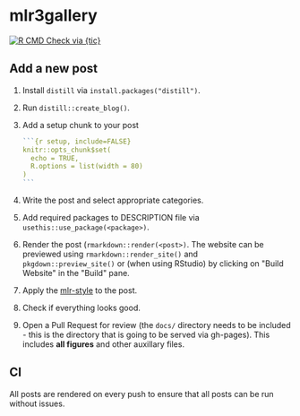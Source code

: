 # mlr3gallery

<!-- badges: start -->
[![R CMD Check via {tic}](https://github.com/mlr-org/mlr3gallery/workflows/R%20CMD%20Check%20via%20{tic}/badge.svg?branch=master)](https://github.com/mlr-org/mlr3gallery/actions)
<!-- badges: end -->

## Add a new post

1. Install `distill` via `install.packages("distill")`.
1. Run `distill::create_blog()`.
1. Add a setup chunk to your post
    
   ````r
   ```{r setup, include=FALSE}
   knitr::opts_chunk$set(
     echo = TRUE,
     R.options = list(width = 80)
   )
   ```
   ````
1. Write the post and select appropriate categories.
1. Add required packages to DESCRIPTION file via `usethis::use_package(<package>)`.
1. Render the post (`rmarkdown::render(<post>)`.
   The website can be previewed using `rmarkdown::render_site()` and `pkgdown::preview_site()` or (when using RStudio) by clicking on "Build Website" in the "Build" pane.
1. Apply the [mlr-style](https://github.com/mlr-org/mlr3/wiki/Style-Guide#styler-mlr-style) to the post.
1. Check if everything looks good.
1. Open a Pull Request for review (the `docs/` directory needs to be included - this is the directory that is going to be served via gh-pages).
   This includes **all figures** and other auxillary files.

## CI

All posts are rendered on every push to ensure that all posts can be run without issues.
